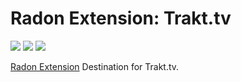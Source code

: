 # Radon Extension: Trakt.tv

[![](https://img.shields.io/travis/NeApp/neon-extension-destination-trakt/master.svg)](https://travis-ci.org/NeApp/neon-extension-destination-trakt) [![](https://img.shields.io/coveralls/github/NeApp/neon-extension-destination-trakt/master.svg)](https://coveralls.io/github/NeApp/neon-extension-destination-trakt) ![](https://img.shields.io/github/license/NeApp/neon-extension-destination-trakt.svg)

[Radon Extension](https://github.com/NeApp/neon-extension) Destination for Trakt.tv.
